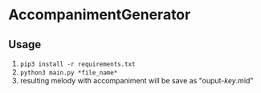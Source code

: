 # AccompanimentGenerator

## Usage
1. `pip3 install -r requirements.txt`
2. `python3 main.py *file_name*`
3. resulting melody with accompaniment will be save as "ouput-*key*.mid"
